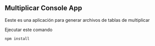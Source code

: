 

## Multiplicar Console App

Eeste es una aplicación para generar archivos de tablas de
multiplicar

Ejecutar este comando

```
npm install
```
